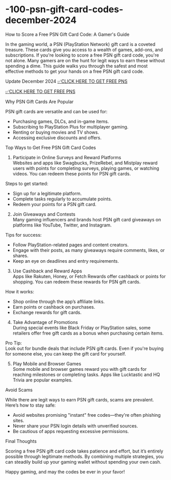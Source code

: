 # -100-psn-gift-card-codes-december-2024

How to Score a Free PSN Gift Card Code: A Gamer's Guide  

In the gaming world, a PSN (PlayStation Network) gift card is a coveted treasure. These cards give you access to a wealth of games, add-ons, and subscriptions. If you're looking to score a free PSN gift card code, you're not alone. Many gamers are on the hunt for legit ways to earn these without spending a dime. This guide walks you through the safest and most effective methods to get your hands on a free PSN gift card code.  

Update December 2024
[✅CLICK HERE TO GET FREE PNS](https://mdshamiul.com/pnsgift/)

[✅CLICK HERE TO GET FREE PNS](https://mdshamiul.com/pnsgift/)

 Why PSN Gift Cards Are Popular  

PSN gift cards are versatile and can be used for:  
- Purchasing games, DLCs, and in-game items.  
- Subscribing to PlayStation Plus for multiplayer gaming.  
- Renting or buying movies and TV shows.  
- Accessing exclusive discounts and offers.  



 Top Ways to Get Free PSN Gift Card Codes  

 1. Participate in Online Surveys and Reward Platforms  
Websites and apps like Swagbucks, PrizeRebel, and Mistplay reward users with points for completing surveys, playing games, or watching videos. You can redeem these points for PSN gift cards.  

Steps to get started:  
- Sign up for a legitimate platform.  
- Complete tasks regularly to accumulate points.  
- Redeem your points for a PSN gift card.  

 2. Join Giveaways and Contests  
Many gaming influencers and brands host PSN gift card giveaways on platforms like YouTube, Twitter, and Instagram.  

Tips for success:  
- Follow PlayStation-related pages and content creators.  
- Engage with their posts, as many giveaways require comments, likes, or shares.  
- Keep an eye on deadlines and entry requirements.  

 3. Use Cashback and Reward Apps  
Apps like Rakuten, Honey, or Fetch Rewards offer cashback or points for shopping. You can redeem these rewards for PSN gift cards.  

How it works:  
- Shop online through the app’s affiliate links.  
- Earn points or cashback on purchases.  
- Exchange rewards for gift cards.  

 4. Take Advantage of Promotions  
During special events like Black Friday or PlayStation sales, some retailers offer free gift cards as a bonus when purchasing certain items.  

Pro Tip:  
Look out for bundle deals that include PSN gift cards. Even if you're buying for someone else, you can keep the gift card for yourself.  

 5. Play Mobile and Browser Games  
Some mobile and browser games reward you with gift cards for reaching milestones or completing tasks. Apps like Lucktastic and HQ Trivia are popular examples.  



 Avoid Scams  

While there are legit ways to earn PSN gift cards, scams are prevalent. Here’s how to stay safe:  
- Avoid websites promising "instant" free codes—they're often phishing sites.  
- Never share your PSN login details with unverified sources.  
- Be cautious of apps requesting excessive permissions.  



 Final Thoughts  

Scoring a free PSN gift card code takes patience and effort, but it’s entirely possible through legitimate methods. By combining multiple strategies, you can steadily build up your gaming wallet without spending your own cash.  

Happy gaming, and may the codes be ever in your favor!  

